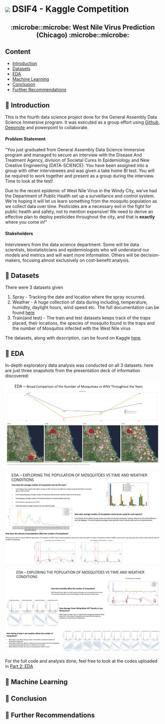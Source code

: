 # ![](https://ga-dash.s3.amazonaws.com/production/assets/logo-9f88ae6c9c3871690e33280fcf557f33.png) DSIF4 - Kaggle Competition

<h2 align="center">:microbe::microbe: West Nile Virus Prediction (Chicago) :microbe::microbe:</h2>

## Content
- [Introduction](#intro)
- [Datasets](#ds)
- [EDA](#eda)
- [Machine Learning](#ml)
- [Conclusion](#conc)
- [Further Recommendations](#fr)

##  <a name="intro"></a> :test_tube: Introduction

This is the fourth data science project done for the General Assembly Data Science Immersive program. It was executed as a group effort using [Github](https://github.com/), [Deepnote](https://deepnote.com/home) and powerpoint to collaborate.

#### Problem Statement

"You just graduated from General Assembly Data Science Immersive program and managed to secure an interview with the Disease And Treatment Agency, division of Societal Cures In Epidemiology and New Creative Engineering (DATA-SCIENCE). You have been assigned into a group with other interviewees and was given a take home BI test. You will be required to work together and present as a group during the interview. Time to look at the test!

Due to the recent epidemic of West Nile Virus in the Windy City, we've had the Department of Public Health set up a surveillance and control system. We're hoping it will let us learn something from the mosquito population as we collect data over time. Pesticides are a necessary evil in the fight for public health and safety, not to mention expensive! We need to derive an effective plan to deploy pesticides throughout the city, and that is **exactly** where you come in!"

#### Stakeholders

Interviewers from the data science department. Some will be data scientists, biostatisticians and epidemiologists who will understand our models and metrics and will want more information. Others will be decision-makers, focusing almost exclusively on cost-benefit analysis.

## <a name="ds"></a> :test_tube: Datasets

There were 3 datasets given
1. Spray - Tracking the date and location where the spray occurred.
2. Weather - A huge collection of data during including, temperature, humidity, daylight hours, wind speed etc. The full documentation can be found [here](https://www.kaggle.com/competitions/predict-west-nile-virus/data?select=noaa_weather_qclcd_documentation.pdf)
3. Train(and test) - The train and test datasets keeps track of the traps placed, their locations, the species of mosquito found in the traps and the number of Mosquitos infected with the West Nile virus

The datasets, along with description, can be found  on Kaggle [here](https://www.kaggle.com/c/predict-west-nile-virus/).

## <a name="eda"></a> :test_tube: EDA

In-depth exploratory data analysis was conducted on all 3 datasets. here are just three snapshots from the presentation deck of information discovered:

![](./assets/images/EDA1.png)

![](./assets/images/EDA2.png)

![](./assets/images/EDA3.png)

For the full code and analysis done, feel free to look at the codes uploaded in [Part 2: EDA](./code/Part%202-%20EDA.ipynb)

## <a name="ml"></a> :test_tube: Machine Learning



## <a name="conc"></a> :test_tube: Conclusion

## <a name="fr"></a> :test_tube: Further Recommendations
